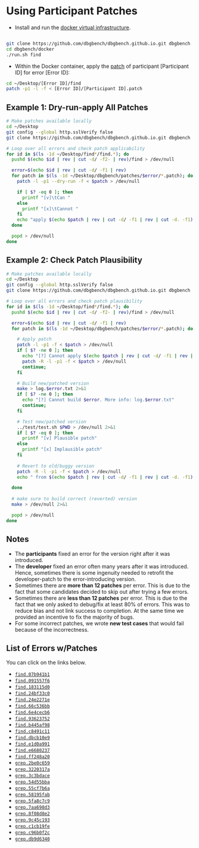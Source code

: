 # Using Participant Patches
* Install and run the [docker virtual infrastructure](../docker/).
```bash

git clone https://github.com/dbgbench/dbgbench.github.io.git dbgbench
cd dbgbench/docker
./run.sh find
```
* Within the Docker container, apply the [patch](#list-of-errors-wpatches) of participant [Participant ID] for error [Error ID]:
```bash
cd ~/Desktop/[Error ID]/find
patch -p1 -l -f < [Error ID]/[Participant ID].patch
```

## Example 1: Dry-run-apply All Patches

```bash
# Make patches available locally
cd ~/Desktop
git config --global http.sslVerify false
git clone https://github.com/dbgbench/dbgbench.github.io.git dbgbench

# Loop over all errors and check patch applicability
for id in $(ls -1d ~/Desktop/find*/find.*); do
  pushd $(echo $id | rev | cut -d/ -f2- | rev)/find > /dev/null

  error=$(echo $id | rev | cut -d/ -f1 | rev)
  for patch in $(ls -1d ~/Desktop/dbgbench/patches/$error/*.patch); do 
    patch -l -p1 --dry-run -f < $patch > /dev/null

    if [ $? -eq 0 ]; then
      printf "[v]\tCan "
    else
      printf "[x]\tCannot "
    fi
    echo "apply $(echo $patch | rev | cut -d/ -f1 | rev | cut -d. -f1)'s patch to $error ($(echo $id | rev | cut -d/ -f2 | rev))"
  done

  popd > /dev/null
done
```

## Example 2: Check Patch Plausibility
```bash
# Make patches available locally
cd ~/Desktop
git config --global http.sslVerify false
git clone https://github.com/dbgbench/dbgbench.github.io.git dbgbench

# Loop over all errors and check patch plausibility
for id in $(ls -1d ~/Desktop/find*/find.*); do
  pushd $(echo $id | rev | cut -d/ -f2- | rev)/find > /dev/null

  error=$(echo $id | rev | cut -d/ -f1 | rev)
  for patch in $(ls -1d ~/Desktop/dbgbench/patches/$error/*.patch); do

    # Apply patch
    patch -l -p1 -f < $patch > /dev/null
    if [ $? -ne 0 ]; then
      echo "[?] Cannot apply $(echo $patch | rev | cut -d/ -f1 | rev | cut -d. -f1)'s patch to $error ($(echo $id | rev | cut -d/ -f2 | rev))."
      patch -R -l -p1 -f < $patch > /dev/null
      continue;
    fi

    # Build new/patched version
    make > log.$error.txt 2>&1
    if [ $? -ne 0 ]; then
      echo "[?] Cannot build $error. More info: log.$error.txt"
      continue;
    fi

    # Test new/patched version
    ../test/test.sh $PWD > /dev/null 2>&1
    if [ $? -eq 0 ]; then
      printf "[v] Plausible patch"
    else
      printf "[x] Implausible patch"
    fi
    
    # Revert to old/buggy version
    patch -R -l -p1 -f < $patch > /dev/null
    echo " from $(echo $patch | rev | cut -d/ -f1 | rev | cut -d. -f1) for $error ($(echo $id | rev | cut -d/ -f2 | rev))"

  done
  
  # make sure to build correct (reverted) version
  make > /dev/null 2>&1

  popd > /dev/null
done
```

## Notes
* The **participants** fixed an error for the version right after it was introduced.
* The **developer** fixed an error often many years after it was introduced. Hence, sometimes there is some ingenuity needed to retrofit the developer-patch to the error-introducing version.
* Sometimes there are **more than 12 patches** per error. This is due to the fact that some candidates decided to skip out after trying a few errors.
* Sometimes there are **less than 12 patches** per error. This is due to the fact that we only asked to debug/fix at least 80% of errors. This was to reduce bias and not link success to completion. At the same time we provided an incentive to fix the majority of bugs.
* For some incorrect patches, we wrote **new test cases** that would fail because of the incorrectness.

## List of Errors w/Patches
You can click on the links below.
* [`find.07b941b1`](find.07b941b1)
* [`find.091557f6`](find.091557f6)
* [`find.183115d0`](find.183115d0)
* [`find.24bf33c0`](find.24bf33c0)
* [`find.24e2271e`](find.24e2271e)
* [`find.66c536bb`](find.66c536bb)
* [`find.6e4cecb6`](find.6e4cecb6)
* [`find.93623752`](find.93623752)
* [`find.b445af98`](find.b445af98)
* [`find.c8491c11`](find.c8491c11)
* [`find.dbcb10e9`](find.dbcb10e9)
* [`find.e1d0a991`](find.e1d0a991)
* [`find.e6680237`](find.e6680237)
* [`find.ff248a20`](find.ff248a20)
* [`grep.2be0c659`](grep.2be0c659)
* [`grep.3220317a`](grep.3220317a)
* [`grep.3c3bdace`](grep.3c3bdace)
* [`grep.54d55bba`](grep.54d55bba)
* [`grep.55cf7b6a`](grep.55cf7b6a)
* [`grep.58195fab`](grep.58195fab)
* [`grep.5fa8c7c9`](grep.5fa8c7c9)
* [`grep.7aa698d3`](grep.7aa698d3)
* [`grep.8f08d8e2`](grep.8f08d8e2)
* [`grep.9c45c193`](grep.9c45c193)
* [`grep.c1cb19fe`](grep.c1cb19fe)
* [`grep.c96b0f2c`](grep.c96b0f2c)
* [`grep.db9d6340`](grep.db9d6340)
